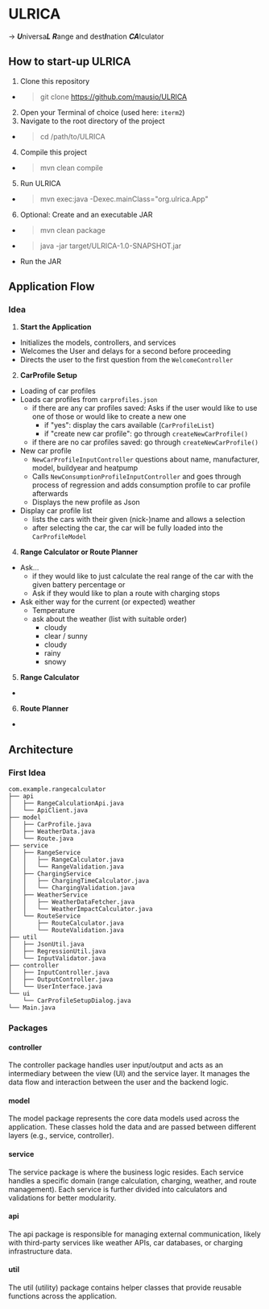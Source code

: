# ULRICA 
→ ***U***niversa***L*** ***R***ange and dest***I***nation ***CA***lculator

## How to start-up ULRICA

1. Clone this repository
- > git clone https://github.com/mausio/ULRICA
2. Open your Terminal of choice (used here: `iterm2`)
3. Navigate to the root directory of the project
- > cd /path/to/ULRICA
4. Compile this project
- > mvn clean compile 
5. Run ULRICA
- > mvn exec:java -Dexec.mainClass="org.ulrica.App"
6. Optional: Create and an executable JAR
- > mvn clean package
- > java -jar target/ULRICA-1.0-SNAPSHOT.jar
- Run the JAR

## Application Flow

### Idea

1. **Start the Application** 
- Initializes the models, controllers, and services 
- Welcomes the User and delays for a second before proceeding 
- Directs the user to the first question from the `WelcomeController`

2. **CarProfile Setup**
- Loading of car profiles
 - Loads car profiles from `carprofiles.json`
   - if there are any car profiles saved: Asks if the user would like to 
     use one of those or would like to create a new one
     - if "yes": display the cars available (`CarProfileList`)
     - if "create new car profile": go through `createNewCarProfile()`
   - if there are no car profiles saved: go through `createNewCarProfile()`
- New car profile
  - `NewCarProfileInputController` questions about name, manufacturer, model, 
    buildyear and heatpump 
  - Calls `NewConsumptionProfileInputController` and goes through 
    process of regression and adds consumption profile to car profile 
    afterwards
  - Displays the new profile as Json
- Display car profile list 
  - lists the cars with their given (nick-)name and allows a selection
  - after selecting the car, the car will be fully loaded into the 
    `CarProfileModel`
4. **Range Calculator or Route Planner**
- Ask...
  - if they would like to just calculate the real range of the car with
    the given battery percentage or
  - Ask if they would like to plan a route with charging stops 
- Ask either way for the current (or expected) weather
  - Temperature 
  - ask about the weather (list with suitable order)
    - cloudy
    - clear / sunny
    - cloudy 
    - rainy
    - snowy 
5. **Range Calculator**
-
6. **Route Planner** 
- 


## Architecture 

### First Idea
```
com.example.rangecalculator
├── api
│   ├── RangeCalculationApi.java        
│   └── ApiClient.java                   
├── model
│   ├── CarProfile.java                  
│   ├── WeatherData.java                 
│   └── Route.java                       
├── service
│   ├── RangeService                     
│   │   ├── RangeCalculator.java         
│   │   └── RangeValidation.java         
│   ├── ChargingService                  
│   │   ├── ChargingTimeCalculator.java  
│   │   └── ChargingValidation.java      
│   ├── WeatherService                   
│   │   ├── WeatherDataFetcher.java      
│   │   └── WeatherImpactCalculator.java  
│   └── RouteService                     
│       ├── RouteCalculator.java         
│       └── RouteValidation.java         
├── util
│   ├── JsonUtil.java                    
│   ├── RegressionUtil.java              
│   └── InputValidator.java              
├── controller
│   ├── InputController.java             
│   ├── OutputController.java            
│   └── UserInterface.java               
└── ui
    └── CarProfileSetupDialog.java
└── Main.java                            
```

### Packages

#### controller 
The controller package handles user input/output and acts as an intermediary between the view (UI) and the service layer. It manages the data flow and interaction between the user and the backend logic.

#### model
The model package represents the core data models used across the application. These classes hold the data and are passed between different layers (e.g., service, controller).

#### service
The service package is where the business logic resides. Each service handles a specific domain (range calculation, charging, weather, and route management). Each service is further divided into calculators and validations for better modularity.

#### api
The api package is responsible for managing external communication, likely with third-party services like weather APIs, car databases, or charging infrastructure data.

#### util
The util (utility) package contains helper classes that provide reusable functions across the application.

